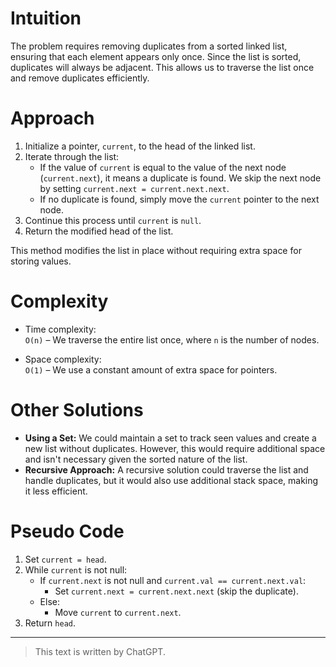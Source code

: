 # Intuition

The problem requires removing duplicates from a sorted linked list, ensuring that each element appears only once. Since the list is sorted, duplicates will always be adjacent. This allows us to traverse the list once and remove duplicates efficiently.

# Approach

1. Initialize a pointer, `current`, to the head of the linked list.
2. Iterate through the list:
   - If the value of `current` is equal to the value of the next node (`current.next`), it means a duplicate is found. We skip the next node by setting `current.next = current.next.next`.
   - If no duplicate is found, simply move the `current` pointer to the next node.
3. Continue this process until `current` is `null`.
4. Return the modified head of the list.

This method modifies the list in place without requiring extra space for storing values.

# Complexity

- Time complexity:  
  `O(n)` – We traverse the entire list once, where `n` is the number of nodes.

- Space complexity:  
  `O(1)` – We use a constant amount of extra space for pointers.

# Other Solutions

- **Using a Set:** We could maintain a set to track seen values and create a new list without duplicates. However, this would require additional space and isn't necessary given the sorted nature of the list.
- **Recursive Approach:** A recursive solution could traverse the list and handle duplicates, but it would also use additional stack space, making it less efficient.

# Pseudo Code

1. Set `current = head`.
2. While `current` is not null:
   - If `current.next` is not null and `current.val == current.next.val`:
     - Set `current.next = current.next.next` (skip the duplicate).
   - Else:
     - Move `current` to `current.next`.
3. Return `head`.

---

> This text is written by ChatGPT.
